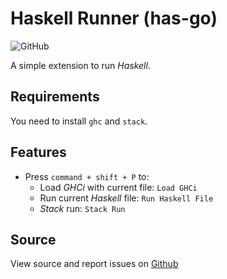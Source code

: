 # Haskell Runner (has-go)

![GitHub](https://img.shields.io/github/license/meowcolm024/has-go)

A simple extension to run *Haskell*.

## Requirements

You need to install `ghc` and `stack`.

## Features

- Press `command + shift + P` to:
  - Load *GHCi* with current file: `Load GHCi`
  - Run current *Haskell* file: `Run Haskell File`
  - *Stack* run: `Stack Run`

## Source

View source and report issues on [Github](https://github.com/Meowcolm024/has-go)
